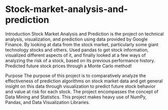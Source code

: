 # Stock-market-analysis-and-prediction
Introduction
Stock Market Analysis and Prediction is the project on technical analysis, visualization, and prediction using data provided by Google Finance. By looking at data from the stock market, particularly some giant technology stocks and others. Used pandas to get stock information, visualized different aspects of it, and finally looked at a few ways of analyzing the risk of a stock, based on its previous performance history. Predicted future stock prices through a Monte Carlo method!

Purpose
The purpose of this project is to comparatively analyze the effectiveness of prediction algorithms on stock market data and get general insight on this data through visualization to predict future stock behavior and value at risk for each stock. The project encompasses the concept of Data Mining and Statistics. This project makes heavy use of NumPy, Pandas, and Data Visualization Libraries.
